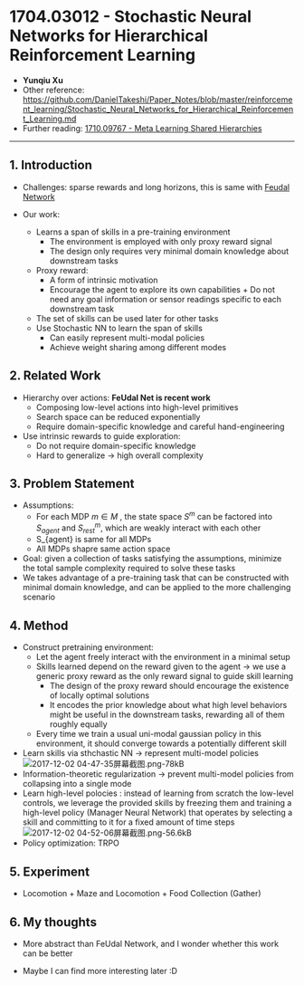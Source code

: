 ﻿# 1704.03012 - Stochastic Neural Networks for Hierarchical Reinforcement Learning

+ **Yunqiu Xu**
+ Other reference: https://github.com/DanielTakeshi/Paper_Notes/blob/master/reinforcement_learning/Stochastic_Neural_Networks_for_Hierarchical_Reinforcement_Learning.md
+ Further reading: [1710.09767 - Meta Learning Shared Hierarchies][1]

-----
## 1. Introduction
+ Challenges: sparse rewards and long horizons, this is same with [Feudal Network][2]

+ Our work:
    + Learns a span of skills in a pre-training environment
        + The environment is employed with only proxy reward signal
        + The design only requires very minimal domain
knowledge about downstream tasks
    + Proxy reward:
        + A form of intrinsic motivation
        + Encourage the agent to explore its own capabilities           + Do not need any goal information or sensor readings specific to each downstream task
    + The set of skills can be used later for other tasks
    + Use Stochastic NN to learn the span of skills
        + Can easily represent multi-modal policies
        + Achieve weight sharing among different modes

## 2. Related Work
+ Hierarchy over actions: **FeUdal Net is recent work**
    + Composing low-level actions into high-level primitives
    + Search space can be reduced exponentially
    + Require domain-specific knowledge and careful hand-engineering
+ Use intrinsic rewards to guide exploration:
    + Do not require domain-specific knowledge
    + Hard to generalize $\rightarrow$ high overall complexity


## 3. Problem Statement

+ Assumptions:
    + For each MDP $m \in M$ , the state space $S^m$ can be factored into $S_{agent}$ and $S_{rest}^m$, which are weakly interact with each other
    + S_{agent} is same for all MDPs
    + All MDPs shapre same action space
+ Goal: given a collection of tasks satisfying the assumptions, minimize the total sample complexity required to solve these tasks
+ We takes advantage of a pre-training task that can be constructed with minimal domain knowledge, and can be applied to the more challenging scenario

## 4. Method
+ Construct pretraining environment: 
    + Let the agent freely interact with the environment in a minimal setup
    + Skills learned depend on the reward given to the agent $\rightarrow$ we use a generic proxy reward as the only reward signal to guide skill learning
        + The design of the proxy reward should encourage the existence of locally optimal solutions
        + It encodes the prior knowledge about what high level behaviors might be useful in the downstream tasks, rewarding all of them roughly equally
    + Every time we train a usual uni-modal gaussian policy in this environment, it should converge towards a potentially different skill
+ Learn skills via sthchastic NN $\rightarrow$ represent multi-model policies
![2017-12-02 04-47-35屏幕截图.png-78kB][3]
+ Information-theoretic regularization $\rightarrow$ prevent multi-model policies from collapsing into a single mode
+ Learn high-level polocies : instead of learning from scratch the low-level controls, we leverage the provided skills by freezing them and training a high-level policy (Manager Neural Network) that operates by selecting a skill and committing to it for a fixed amount of time steps
![2017-12-02 04-52-06屏幕截图.png-56.6kB][4]
+ Policy optimization: TRPO

## 5. Experiment
+ Locomotion + Maze and Locomotion + Food Collection (Gather)

## 6. My thoughts
+ More abstract than FeUdal Network, and I wonder whether this work can be better
+ Maybe I can find more interesting later :D


  [1]: https://arxiv.org/abs/1710.09767
  [2]: https://arxiv.org/abs/1703.01161
  [3]: http://static.zybuluo.com/VenturerXu/oz0hu49wtl1shziqb8vwe6vo/2017-12-02%2004-47-35%E5%B1%8F%E5%B9%95%E6%88%AA%E5%9B%BE.png
  [4]: http://static.zybuluo.com/VenturerXu/el9au7inwrlc14kp628gbouk/2017-12-02%2004-52-06%E5%B1%8F%E5%B9%95%E6%88%AA%E5%9B%BE.png